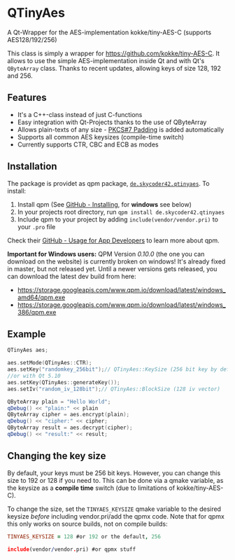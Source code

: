 # QTinyAes
A Qt-Wrapper for the AES-implementation kokke/tiny-AES-C (supports AES128/192/256)

This class is simply a wrapper for https://github.com/kokke/tiny-AES-C. It allows to use the simple AES-implementation inside Qt and with Qt's `QByteArray` class. Thanks to recent updates, allowing keys of size 128, 192 and 256.

## Features
 - It's a C++-class instead of just C-functions
 - Easy integration with Qt-Projects thanks to the use of QByteArray
 - Allows plain-texts of any size - [PKCS#7 Padding](https://en.wikipedia.org/wiki/Padding_(cryptography)#PKCS7) is added automatically
 - Supports all common AES keysizes (compile-time switch)
 - Currently supports CTR, CBC and ECB as modes

## Installation
The package is providet as qpm package, [`de.skycoder42.qtinyaes`](https://www.qpm.io/packages/de.skycoder42.qtinyaes/index.html). To install:

1. Install qpm (See [GitHub - Installing](https://github.com/Cutehacks/qpm/blob/master/README.md#installing), for **windows** see below)
2. In your projects root directory, run `qpm install de.skycoder42.qtinyaes`
3. Include qpm to your project by adding `include(vendor/vendor.pri)` to your `.pro` file

Check their [GitHub - Usage for App Developers](https://github.com/Cutehacks/qpm/blob/master/README.md#usage-for-app-developers) to learn more about qpm.

**Important for Windows users:** QPM Version *0.10.0* (the one you can download on the website) is currently broken on windows! It's already fixed in master, but not released yet. Until a newer versions gets released, you can download the latest dev build from here:
- https://storage.googleapis.com/www.qpm.io/download/latest/windows_amd64/qpm.exe
- https://storage.googleapis.com/www.qpm.io/download/latest/windows_386/qpm.exe

## Example
```cpp
QTinyAes aes;

aes.setMode(QTinyAes::CTR);
aes.setKey("randomkey_256bit");// QTinyAes::KeySize (256 bit key by default)
//or with Qt 5.10
aes.setKey(QTinyAes::generateKey());
aes.setIv("random_iv_128bit");// QTinyAes::BlockSize (128 iv vector)

QByteArray plain = "Hello World";
qDebug() << "plain:" << plain
QByteArray cipher = aes.encrypt(plain);
qDebug() << "cipher:" << cipher;
QByteArray result = aes.decrypt(cipher);
qDebug() << "result:" << result;
```

## Changing the key size
By default, your keys must be 256 bit keys. However, you can change this size to 192 or 128 if you need to. This can be done via a qmake variable, as the keysize as a **compile time** switch (due to limitations of kokke/tiny-AES-C).

To change the size, set the `TINYAES_KEYSIZE` qmake variable to the desired keysize *before* including vendor.pri/add the qpmx code. Note that for qpmx this only works on source builds, not on compile builds:

```pro
TINYAES_KEYSIZE = 128 #or 192 or the default, 256

include(vendor/vendor.pri) #or qpmx stuff
```
